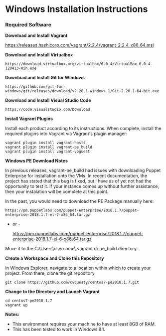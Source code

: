 # Windows Installation Instructions

### Required Software

**Download and Install Vagrant**

https://releases.hashicorp.com/vagrant/2.2.4/vagrant_2.2.4_x86_64.msi	

**Download and Install Virtualbox**

	https://download.virtualbox.org/virtualbox/6.0.4/VirtualBox-6.0.4-128413-Win.exe

**Download and Install Git for Windows**

	https://github.com/git-for-windows/git/releases/download/v2.20.1.windows.1/Git-2.20.1-64-bit.exe

**Download and Install Visual Studio Code**

	https://code.visualstudio.com/Download

**Install Vagrant Plugins**

Install each product according to its instructions.  When complete, install the required plugins into Vagrant via Vagrant's plugin manager:

	vagrant plugin install vagrant-hosts
	vagrant plugin install vagrant-pe_build
	vagrant plugin install vagrant-vbguest

**Windows PE Download Notes**

In previous releases, vagrant-pe_build had issues with downloading Puppet Enterprise for installation onto the VMs.  In recent documentation, the project has stated that this bug is fixed, but I have as of yet not had the opportunity to test it.  If your instance comes up without further assistance, then your instalation will be complete at this point.

In the past, you would need to download the PE Package manually here:

	https://pm.puppetlabs.com/puppet-enterprise/2018.1.7/puppet-enterprise-2018.1.7-el-7-x86_64.tar.gz

- or -

	https://pm.puppetlabs.com/puppet-enterprise/2018.1.7/puppet-enterprise-2018.1.7-el-6-x86_64.tar.gz

Move it to the C:\Users\username\\.vagrant.d\\.pe_build directory.

**Create a Workspace and Clone this Repository**

In Windows Explorer, navigate to a location within which to create your project.  From there, clone the git repository.

	git clone https://github.com/cvquesty/centos7-pe2018.1.7.git

**Change to the Directory and Launch Vagrant**

	cd centos7-pe2018.1.7
	vagrant up

**Notes:**

* This environment requires your machine to have at least 8GB of RAM.
* This has been tested to work in Windows 8.1.
